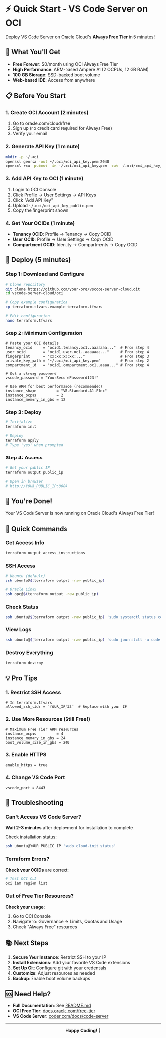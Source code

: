 # ⚡ Quick Start - VS Code Server on OCI

Deploy VS Code Server on Oracle Cloud's **Always Free Tier** in 5 minutes!

## 🎯 What You'll Get

- **Free Forever**: $0/month using OCI Always Free Tier
- **High Performance**: ARM-based Ampere A1 (2 OCPUs, 12 GB RAM)
- **100 GB Storage**: SSD-backed boot volume
- **Web-based IDE**: Access from anywhere

## 📋 Before You Start

### 1. Create OCI Account (2 minutes)
1. Go to [oracle.com/cloud/free](https://www.oracle.com/cloud/free/)
2. Sign up (no credit card required for Always Free)
3. Verify your email

### 2. Generate API Key (1 minute)
```bash
mkdir -p ~/.oci
openssl genrsa -out ~/.oci/oci_api_key.pem 2048
openssl rsa -pubout -in ~/.oci/oci_api_key.pem -out ~/.oci/oci_api_key_public.pem
```

### 3. Add API Key to OCI (1 minute)
1. Login to OCI Console
2. Click Profile → User Settings → API Keys
3. Click "Add API Key"
4. Upload `~/.oci/oci_api_key_public.pem`
5. Copy the fingerprint shown

### 4. Get Your OCIDs (1 minute)
- **Tenancy OCID**: Profile → Tenancy → Copy OCID
- **User OCID**: Profile → User Settings → Copy OCID
- **Compartment OCID**: Identity → Compartments → Copy OCID

## 🚀 Deploy (5 minutes)

### Step 1: Download and Configure
```bash
# Clone repository
git clone https://github.com/your-org/vscode-server-cloud.git
cd vscode-server-cloud/oci

# Copy example configuration
cp terraform.tfvars.example terraform.tfvars

# Edit configuration
nano terraform.tfvars
```

### Step 2: Minimum Configuration
```hcl
# Paste your OCI details
tenancy_ocid     = "ocid1.tenancy.oc1..aaaaaaa..."  # From step 4
user_ocid        = "ocid1.user.oc1..aaaaaaa..."     # From step 4
fingerprint      = "xx:xx:xx:xx:..."                # From step 3
private_key_path = "~/.oci/oci_api_key.pem"         # From step 2
compartment_id   = "ocid1.compartment.oc1..aaaa..." # From step 4

# Set a strong password
vscode_password = "YourSecurePassword123!"

# Use ARM for best performance (recommended)
instance_shape         = "VM.Standard.A1.Flex"
instance_ocpus         = 2
instance_memory_in_gbs = 12
```

### Step 3: Deploy
```bash
# Initialize
terraform init

# Deploy
terraform apply
# Type 'yes' when prompted
```

### Step 4: Access
```bash
# Get your public IP
terraform output public_ip

# Open in browser
# http://YOUR_PUBLIC_IP:8080
```

## 🎉 You're Done!

Your VS Code Server is now running on Oracle Cloud's Always Free Tier!

## 🔧 Quick Commands

### Get Access Info
```bash
terraform output access_instructions
```

### SSH Access
```bash
# Ubuntu (default)
ssh ubuntu@$(terraform output -raw public_ip)

# Oracle Linux
ssh opc@$(terraform output -raw public_ip)
```

### Check Status
```bash
ssh ubuntu@$(terraform output -raw public_ip) 'sudo systemctl status code-server'
```

### View Logs
```bash
ssh ubuntu@$(terraform output -raw public_ip) 'sudo journalctl -u code-server -f'
```

### Destroy Everything
```bash
terraform destroy
```

## 💡 Pro Tips

### 1. Restrict SSH Access
```hcl
# In terraform.tfvars
allowed_ssh_cidr = "YOUR_IP/32"  # Replace with your IP
```

### 2. Use More Resources (Still Free!)
```hcl
# Maximum Free Tier ARM resources
instance_ocpus         = 4
instance_memory_in_gbs = 24
boot_volume_size_in_gbs = 200
```

### 3. Enable HTTPS
```hcl
enable_https = true
```

### 4. Change VS Code Port
```hcl
vscode_port = 8443
```

## 🐛 Troubleshooting

### Can't Access VS Code Server?

**Wait 2-3 minutes** after deployment for installation to complete.

Check installation status:
```bash
ssh ubuntu@YOUR_PUBLIC_IP 'sudo cloud-init status'
```

### Terraform Errors?

**Check your OCIDs** are correct:
```bash
# Test OCI CLI
oci iam region list
```

### Out of Free Tier Resources?

**Check your usage**:
1. Go to OCI Console
2. Navigate to: Governance → Limits, Quotas and Usage
3. Check "Always Free" resources

## 📚 Next Steps

1. **Secure Your Instance**: Restrict SSH to your IP
2. **Install Extensions**: Add your favorite VS Code extensions
3. **Set Up Git**: Configure git with your credentials
4. **Customize**: Adjust resources as needed
5. **Backup**: Enable boot volume backups

## 🆘 Need Help?

- **Full Documentation**: See [README.md](README.md)
- **OCI Free Tier**: [docs.oracle.com/free-tier](https://docs.oracle.com/en-us/iaas/Content/FreeTier/freetier.htm)
- **VS Code Server**: [coder.com/docs/code-server](https://coder.com/docs/code-server)

---

<div align="center">
  <strong>Happy Coding! 🚀</strong>
</div>
